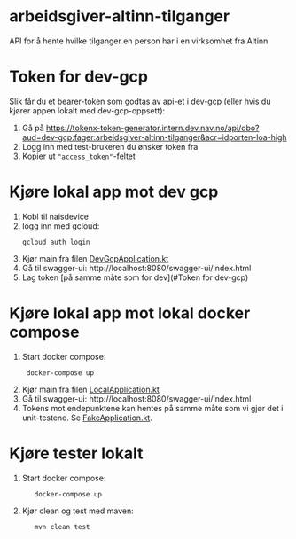 # arbeidsgiver-altinn-tilganger
API for å hente hvilke tilganger en person har i en virksomhet fra Altinn

# Token for dev-gcp
Slik får du et bearer-token som godtas av api-et i dev-gcp (eller hvis du kjører appen 
lokalt med dev-gcp-oppsett):
1. Gå på  https://tokenx-token-generator.intern.dev.nav.no/api/obo?aud=dev-gcp:fager:arbeidsgiver-altinn-tilganger&acr=idporten-loa-high
2. Logg inn med test-brukeren du ønsker token fra
3. Kopier ut `"access_token"`-feltet


# Kjøre lokal app mot dev gcp
1. Kobl til naisdevice
2. logg inn med gcloud:
   ```shell
   gcloud auth login
   ```
2. Kjør main fra filen [DevGcpApplication.kt](./src/test/kotlin/no/nav/fager/DevGcpApplication.kt)
3. Gå til swagger-ui: http://localhost:8080/swagger-ui/index.html
4. Lag token [på samme måte som for dev](#Token for dev-gcp)


# Kjøre lokal app mot lokal docker compose
1. Start docker compose:
   ```shell
    docker-compose up
    ```
2. Kjør main fra filen [LocalApplication.kt](./src/test/kotlin/no/nav/fager/LocalApplication.kt)
3. Gå til swagger-ui: http://localhost:8080/swagger-ui/index.html
4. Tokens mot endepunktene kan hentes på samme måte som vi gjør det i unit-testene. Se [FakeApplication.kt](./src/test/kotlin/no/nav/fager/fakes/FakeApplication.kt).

# Kjøre tester lokalt
1. Start docker compose:
   ```shell
      docker-compose up
   ```
2. Kjør clean og test med maven:
   ```shell
      mvn clean test
   ```